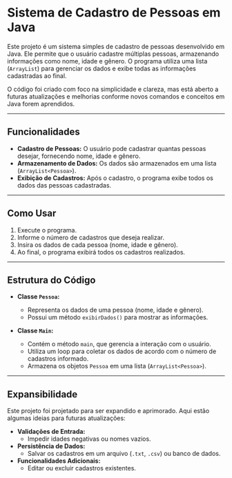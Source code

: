 # Sistema de Cadastro de Pessoas em Java

Este projeto é um sistema simples de cadastro de pessoas desenvolvido em Java. Ele permite que o usuário cadastre múltiplas pessoas, armazenando informações como nome, idade e gênero. O programa utiliza uma lista (`ArrayList`) para gerenciar os dados e exibe todas as informações cadastradas ao final.

O código foi criado com foco na simplicidade e clareza, mas está aberto a futuras atualizações e melhorias conforme novos comandos e conceitos em Java forem aprendidos.

---

## Funcionalidades

- **Cadastro de Pessoas:** O usuário pode cadastrar quantas pessoas desejar, fornecendo nome, idade e gênero.
- **Armazenamento de Dados:** Os dados são armazenados em uma lista (`ArrayList<Pessoa>`).
- **Exibição de Cadastros:** Após o cadastro, o programa exibe todos os dados das pessoas cadastradas.

---

## Como Usar

1. Execute o programa.
2. Informe o número de cadastros que deseja realizar.
3. Insira os dados de cada pessoa (nome, idade e gênero).
4. Ao final, o programa exibirá todos os cadastros realizados.

---

## Estrutura do Código

- **Classe `Pessoa`:**
  - Representa os dados de uma pessoa (nome, idade e gênero).
  - Possui um método `exibirDados()` para mostrar as informações.

- **Classe `Main`:**
  - Contém o método `main`, que gerencia a interação com o usuário.
  - Utiliza um loop para coletar os dados de acordo com o número de cadastros informado.
  - Armazena os objetos `Pessoa` em uma lista (`ArrayList<Pessoa>`).

---

## Expansibilidade

Este projeto foi projetado para ser expandido e aprimorado. Aqui estão algumas ideias para futuras atualizações:

- **Validações de Entrada:**
  - Impedir idades negativas ou nomes vazios.
- **Persistência de Dados:**
  - Salvar os cadastros em um arquivo (`.txt`, `.csv`) ou banco de dados.
- **Funcionalidades Adicionais:**
  - Editar ou excluir cadastros existentes.
